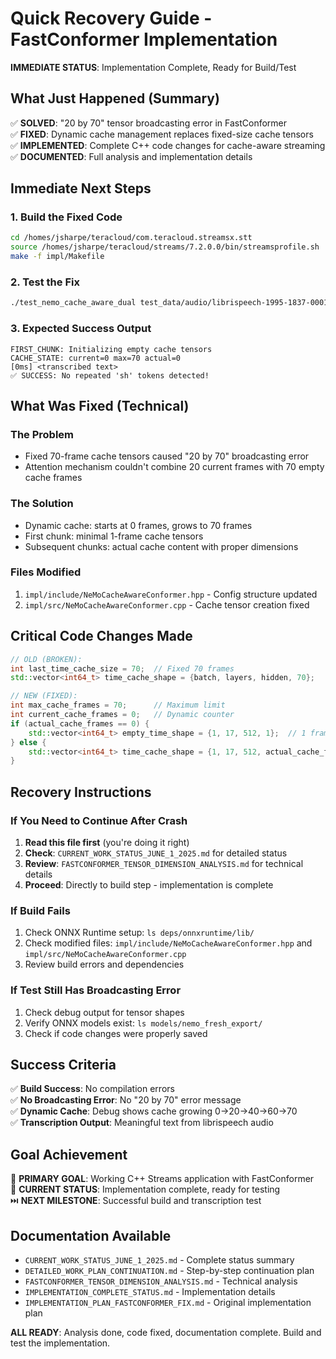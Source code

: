 # Quick Recovery Guide - FastConformer Implementation

**IMMEDIATE STATUS**: Implementation Complete, Ready for Build/Test

## What Just Happened (Summary)

✅ **SOLVED**: "20 by 70" tensor broadcasting error in FastConformer  
✅ **FIXED**: Dynamic cache management replaces fixed-size cache tensors  
✅ **IMPLEMENTED**: Complete C++ code changes for cache-aware streaming  
✅ **DOCUMENTED**: Full analysis and implementation details  

## Immediate Next Steps

### 1. Build the Fixed Code
```bash
cd /homes/jsharpe/teracloud/com.teracloud.streamsx.stt
source /homes/jsharpe/teracloud/streams/7.2.0.0/bin/streamsprofile.sh
make -f impl/Makefile
```

### 2. Test the Fix
```bash
./test_nemo_cache_aware_dual test_data/audio/librispeech-1995-1837-0001.raw
```

### 3. Expected Success Output
```
FIRST_CHUNK: Initializing empty cache tensors
CACHE_STATE: current=0 max=70 actual=0
[0ms] <transcribed text>
✅ SUCCESS: No repeated 'sh' tokens detected!
```

## What Was Fixed (Technical)

### The Problem
- Fixed 70-frame cache tensors caused "20 by 70" broadcasting error
- Attention mechanism couldn't combine 20 current frames with 70 empty cache frames

### The Solution  
- Dynamic cache: starts at 0 frames, grows to 70 frames
- First chunk: minimal 1-frame cache tensors
- Subsequent chunks: actual cache content with proper dimensions

### Files Modified
1. `impl/include/NeMoCacheAwareConformer.hpp` - Config structure updated
2. `impl/src/NeMoCacheAwareConformer.cpp` - Cache tensor creation fixed

## Critical Code Changes Made

```cpp
// OLD (BROKEN):
int last_time_cache_size = 70;  // Fixed 70 frames
std::vector<int64_t> time_cache_shape = {batch, layers, hidden, 70};

// NEW (FIXED):
int max_cache_frames = 70;      // Maximum limit
int current_cache_frames = 0;   // Dynamic counter
if (actual_cache_frames == 0) {
    std::vector<int64_t> empty_time_shape = {1, 17, 512, 1};  // 1 frame
} else {
    std::vector<int64_t> time_cache_shape = {1, 17, 512, actual_cache_frames};
}
```

## Recovery Instructions

### If You Need to Continue After Crash
1. **Read this file first** (you're doing it right)
2. **Check**: `CURRENT_WORK_STATUS_JUNE_1_2025.md` for detailed status
3. **Review**: `FASTCONFORMER_TENSOR_DIMENSION_ANALYSIS.md` for technical details
4. **Proceed**: Directly to build step - implementation is complete

### If Build Fails
1. Check ONNX Runtime setup: `ls deps/onnxruntime/lib/`
2. Check modified files: `impl/include/NeMoCacheAwareConformer.hpp` and `impl/src/NeMoCacheAwareConformer.cpp`
3. Review build errors and dependencies

### If Test Still Has Broadcasting Error
1. Check debug output for tensor shapes
2. Verify ONNX models exist: `ls models/nemo_fresh_export/`
3. Check if code changes were properly saved

## Success Criteria

✅ **Build Success**: No compilation errors  
✅ **No Broadcasting Error**: No "20 by 70" error message  
✅ **Dynamic Cache**: Debug shows cache growing 0→20→40→60→70  
✅ **Transcription Output**: Meaningful text from librispeech audio  

## Goal Achievement

🎯 **PRIMARY GOAL**: Working C++ Streams application with FastConformer  
📍 **CURRENT STATUS**: Implementation complete, ready for testing  
⏭️ **NEXT MILESTONE**: Successful build and transcription test  

## Documentation Available

- `CURRENT_WORK_STATUS_JUNE_1_2025.md` - Complete status summary
- `DETAILED_WORK_PLAN_CONTINUATION.md` - Step-by-step continuation plan  
- `FASTCONFORMER_TENSOR_DIMENSION_ANALYSIS.md` - Technical analysis
- `IMPLEMENTATION_COMPLETE_STATUS.md` - Implementation details
- `IMPLEMENTATION_PLAN_FASTCONFORMER_FIX.md` - Original implementation plan

**ALL READY**: Analysis done, code fixed, documentation complete. Build and test the implementation.